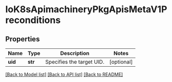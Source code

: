 # IoK8sApimachineryPkgApisMetaV1Preconditions

## Properties
Name | Type | Description | Notes
------------ | ------------- | ------------- | -------------
**uid** | **str** | Specifies the target UID. | [optional] 

[[Back to Model list]](../README.md#documentation-for-models) [[Back to API list]](../README.md#documentation-for-api-endpoints) [[Back to README]](../README.md)

